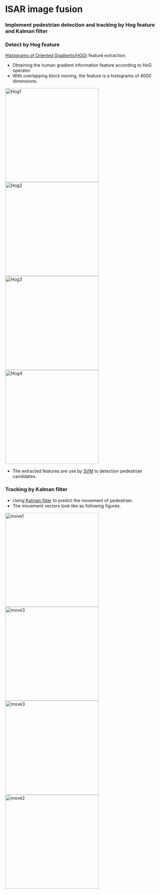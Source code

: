 # ISAR image fusion

### Implement pedestrian detection and tracking by Hog feature and Kalman filter

### Detect by Hog feature
[Histograms of Oriented Gradients(HOG)](https://en.wikipedia.org/wiki/Histogram_of_oriented_gradients) feature extraction.
* Obtaining the human gradient information feature according to HoG operator.
* With overlapping block moving, the feature is a histograms of 4000 dimensions.

<img src="/features/capture1.png" alt="Hog1" width="300px"/>
<img src="/features/capture2.png" alt="Hog2" width="300px"/>
<img src="/features/capture3.png" alt="Hog3" width="300px"/>
<img src="/features/capture4.png" alt="Hog4" width="300px"/>

* The extracted features are use by [SVM]() to detection pedestrian candidates.

### Tracking by Kalman filter
* Using [Kalman filter](https://en.wikipedia.org/wiki/Kalman_filter) to predict the movement of pedestrian.
* The movement vectors look like as following figures.

<img src="/figures/capture8.png" alt="move1" width="300px"/>
<img src="/figures/5555.png" alt="move3" width="300px"/>
<img src="/figures/capture10.png" alt="move3" width="300px"/>
<img src="/figures/capture9.png" alt="move2" width="300px"/>
